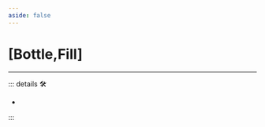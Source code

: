 ```yaml
---
aside: false
---
```

# <py>[<labor>Bottle</labor>,<motor>Fill</motor>]</py>

---

<!-- =================================================== -->
<!-- =================================================== -->
<!-- =================================================== -->
<!-- =================================================== -->
<!-- =================================================== -->
::: details 🛠

-

:::
